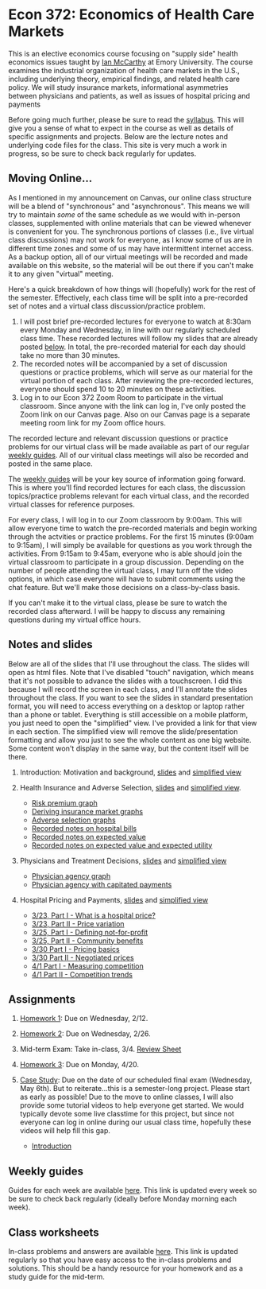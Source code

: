 # Econ 372: Economics of Health Care Markets

This is an elective economics course focusing on "supply side" health economics issues taught by [Ian McCarthy](http://ianmccarthyecon.com) at Emory University. The course examines the industrial organization of health care markets in the U.S., including underlying theory,
empirical findings, and related health care policy. We will study insurance markets, informational asymmetries between physicians and patients, as well as issues of hospital pricing and payments

Before going much further, please be sure to read the [syllabus](Syllabus/Econ372-Syllabus.pdf). This will give you a sense of what to expect in the course as well as details of specific assignments and projects. Below are the lecture notes and underlying code files for the class. This site is very much a work in progress, so be sure to check back regularly for updates. 

## Moving Online...

As I mentioned in my announcement on Canvas, our online class structure will be a blend of "synchronous" and "asynchronous". This means we will try to maintain *some* of the same schedule as we would with in-person classes, supplemented with online materials that can be viewed whenever is convenient for you. The synchronous portions of classes (i.e., live virtual class discussions) may not work for everyone, as I know some of us are in different time zones and some of us may have intermittent internet access. As a backup option, all of our virtual meetings will be recorded and made available on this website, so the material will be out there if you can't make it to any given "virtual" meeting.

Here's a quick breakdown of how things will (hopefully) work for the rest of the semester. Effectively, each class time will be split into a pre-recorded set of notes and a virtual class discussion/practice problem.<br>
1. I will post brief pre-recorded lectures for everyone to watch at 8:30am every Monday and Wednesday, in line with our regularly scheduled class time. These recorded lectures will follow my slides that are already posted [below](#notes-and-slides). In total, the pre-recorded material for each day should take no more than 30 minutes.
2. The recorded notes will be accompanied by a set of discussion questions or practice problems, which will serve as our material for the virtual portion of each class. After reviewing the pre-recorded lectures, everyone should spend 10 to 20 minutes on these activities.
3. Log in to our Econ 372 Zoom Room to participate in the virtual classroom. Since anyone with the link can log in, I've only posted the Zoom link on our Canvas page. Also on our Canvas page is a separate meeting room link for my Zoom office hours.

The recorded lecture and relevant discussion questions or practice problems for our virtual class will be made available as part of our regular [weekly guides](weekly-guides.html). All of our viritual class meetings will also be recorded and posted in the same place. 

The [weekly guides](weekly-guides.html) will be your key source of information going forward. This is where you'll find recorded lectures for each class, the discussion topics/practice problems relevant for each virtual class, and the recorded virtual classes for reference purposes.

For every class, I will log in to our Zoom classroom by 9:00am. This will allow everyone time to watch the pre-recorded materials and begin working through the actvities or practice problems. For the first 15 minutes (9:00am to 9:15am), I will simply be available for questions as you work through the activities. From 9:15am to 9:45am, everyone who is able should join the virtual classroom to participate in a group discussion. Depending on the number of people attending the virtual class, I may turn off the video options, in which case everyone will have to submit comments using the chat feature. But we'll make those decisions on a class-by-class basis.

If you can't make it to the virtual class, please be sure to watch the recorded class afterward. I will be happy to discuss any remaining questions during my virtual office hours.

## Notes and slides
Below are all of the slides that I'll use throughout the class. The slides will open as html files. Note that I've disabled "touch" navigation, which means that it's not possible to advance the slides with a touchscreen. I did this because I will record the screen in each class, and I'll annotate the slides throughout the class. If you want to see the slides in standard presentation format, you will need to access everything on a desktop or laptop rather than a phone or tablet. Everything is still accessible on a mobile platform, you just need to open the "simplified" view. I've provided a link for that view in each section. The simplified view will remove the slide/presentation formatting and allow you just to see the whole content as one big website. Some content won't display in the same way, but the content itself will be there.


1. Introduction: Motivation and background, [slides](01-Introduction/01-slides.html) and [simplified view](01-Introduction/01-simple.html)

2. Health Insurance and Adverse Selection, [slides](02-Insurance/02-slides.html) and [simplified view](02-Insurance/02-simple.html).<br>
    + [Risk premium graph](notes/risk_premium.pdf)
    + [Deriving insurance market graphs](notes/insurance_market.pdf)
    + [Adverse selection graphs](notes/adverse_selection.pdf)
    + [Recorded notes on hospital bills](https://drive.google.com/open?id=1Fh9jy0PAtYeGgOzdHygZXL9eLm5ge0lD)
    + [Recorded notes on expected value](https://drive.google.com/open?id=1JP2mpVfXpJ8H3muEFQkbRuiIXOQw8Ibl)
    + [Recorded notes on expected value and expected utility](https://drive.google.com/file/d/1A68I7BhufZdGdiubUOS9JP3LqIP8jc8E/view)

3. Physicians and Treatment Decisions, [slides](03-Agency/03-slides.html) and [simplified view](03-Agency/03-simple.html)<br>
    + [Physician agency graph](notes/physician_agency.pdf)
    + [Physician agency with capitated payments](notes/agency_capitation.pdf)

4. Hospital Pricing and Payments, [slides](04-Pricing/04-slides.html) and [simplified view](04-Pricing/04-simple.html)
    + [3/23, Part I - What is a hospital price?](https://youtu.be/Y7v3HnFmhdo)
    + [3/23, Part II - Price variation](https://youtu.be/8QSQc9s2VeY)
    + [3/25, Part I - Defining not-for-profit](https://youtu.be/kXdDQa89Uks)
    + [3/25, Part II - Community benefits](https://youtu.be/cninWUmm6Iw)
    + [3/30 Part I - Pricing basics](https://youtu.be/RKNZOlXqbI0)
    + [3/30 Part II - Negotiated prices](https://youtu.be/E9htrWZv9z0)
    + [4/1 Part I - Measuring competition](https://youtu.be/y2nMEOcMxeI)
    + [4/1 Part II - Competition trends](https://youtu.be/8T04Q1yA550)
    
    
    



## Assignments
1. [Homework 1](homework/hwk-1/hwk1-instructions.html): Due on Wednesday, 2/12.

2. [Homework 2](homework/hwk-2/hwk2-instructions.html): Due on Wednesday, 2/26.

3. Mid-term Exam: Take in-class, 3/4. [Review Sheet](exams/exam1-review.html)

4. [Homework 3](homework/hwk-3/hwk3-instructions.html): Due on Monday, 4/20.

5. [Case Study](case-study/instructions.html): Due on the date of our scheduled final exam (Wednesday, May 6th). But to reiterate...this is a semester-long project. Please start as early as possible! Due to the move to online classes, I will also provide some tutorial videos to help everyone get started. We would typically devote some live classtime for this project, but since not everyone can log in online during our usual class time, hopefully these videos will help fill this gap.
    - [Introduction](https://youtu.be/XY6XDcvjKOo)


## Weekly guides
Guides for each week are available [here](weekly-guides.html). This link is updated every week so be sure to check back regularly (ideally before Monday morning each week).

## Class worksheets
In-class problems and answers are available [here](worksheets.html). This link is updated regularly so that you have easy access to the in-class problems and solutions. This should be a handy resource for your homework and as a study guide for the mid-term.